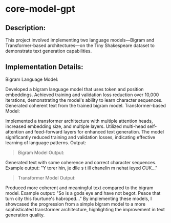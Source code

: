 # core-model-gpt
## Description:
This project involved implementing two language models—Bigram and Transformer-based architectures—on the Tiny Shakespeare dataset to demonstrate text generation capabilities.

## Implementation Details:
Bigram Language Model:

Developed a bigram language model that uses token and position embeddings.
Achieved training and validation loss reduction over 10,000 iterations, demonstrating the model's ability to learn character sequences.
Generated coherent text from the trained bigram model.
Transformer-based Model:

Implemented a transformer architecture with multiple attention heads, increased embedding size, and multiple layers.
Utilized multi-head self-attention and feed-forward layers for enhanced text generation.
The model significantly reduced training and validation losses, indicating effective learning of language patterns.
Output:

>Bigram Model Output:

Generated text with some coherence and correct character sequences.
Example output: "Y torer hin, je dlle s t ill chanelin m nehat ieyed CUK..."
>Transformer Model Output:

Produced more coherent and meaningful text compared to the bigram model.
Example output: "So is a gods eye and have not begot. Peace that turn city this fourtune's habroped..."
By implementing these models, I showcased the progression from a simple bigram model to a more sophisticated transformer architecture, highlighting the improvement in text generation quality.


